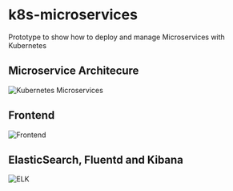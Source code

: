 # k8s-microservices
Prototype to show how to deploy and manage Microservices with Kubernetes

## Microservice Architecure

![Kubernetes Microservices](https://user-images.githubusercontent.com/6102063/78102179-8add3000-739e-11ea-93a5-81833c9fd683.png)

## Frontend

![Frontend](https://user-images.githubusercontent.com/6102063/78102330-f0c9b780-739e-11ea-9381-67dbb9d17d7f.png)

## ElasticSearch, Fluentd and Kibana

![ELK](https://user-images.githubusercontent.com/6102063/79061485-9bff2a00-7c45-11ea-831a-3b8d1cd2f531.png)
